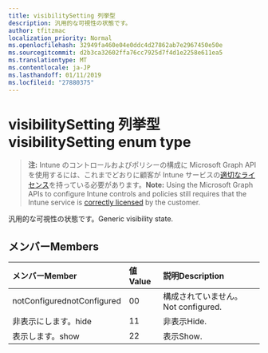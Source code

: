 ```yaml
---
title: visibilitySetting 列挙型
description: 汎用的な可視性の状態です。
author: tfitzmac
localization_priority: Normal
ms.openlocfilehash: 32949fa460e04e0ddc4d27862ab7e2967450e50e
ms.sourcegitcommit: d2b3ca32602ffa76cc7925d7f4d1e2258e611ea5
ms.translationtype: MT
ms.contentlocale: ja-JP
ms.lasthandoff: 01/11/2019
ms.locfileid: "27880375"
---
```

# <a name="visibilitysetting-enum-type"></a><span data-ttu-id="bab7b-103">visibilitySetting 列挙型</span><span class="sxs-lookup"><span data-stu-id="bab7b-103">visibilitySetting enum type</span></span>

> <span data-ttu-id="bab7b-104">**注:** Intune のコントロールおよびポリシーの構成に Microsoft Graph API を使用するには、これまでどおりに顧客が Intune サービスの[適切なライセンス](https://go.microsoft.com/fwlink/?linkid=839381)を持っている必要があります。</span><span class="sxs-lookup"><span data-stu-id="bab7b-104">**Note:** Using the Microsoft Graph APIs to configure Intune controls and policies still requires that the Intune service is [correctly licensed](https://go.microsoft.com/fwlink/?linkid=839381) by the customer.</span></span>

<span data-ttu-id="bab7b-105">汎用的な可視性の状態です。</span><span class="sxs-lookup"><span data-stu-id="bab7b-105">Generic visibility state.</span></span>
## <a name="members"></a><span data-ttu-id="bab7b-106">メンバー</span><span class="sxs-lookup"><span data-stu-id="bab7b-106">Members</span></span>
|<span data-ttu-id="bab7b-107">メンバー</span><span class="sxs-lookup"><span data-stu-id="bab7b-107">Member</span></span>|<span data-ttu-id="bab7b-108">値</span><span class="sxs-lookup"><span data-stu-id="bab7b-108">Value</span></span>|<span data-ttu-id="bab7b-109">説明</span><span class="sxs-lookup"><span data-stu-id="bab7b-109">Description</span></span>|
|:---|:---|:---|
|<span data-ttu-id="bab7b-110">notConfigured</span><span class="sxs-lookup"><span data-stu-id="bab7b-110">notConfigured</span></span>|<span data-ttu-id="bab7b-111">0</span><span class="sxs-lookup"><span data-stu-id="bab7b-111">0</span></span>|<span data-ttu-id="bab7b-112">構成されていません。</span><span class="sxs-lookup"><span data-stu-id="bab7b-112">Not configured.</span></span>|
|<span data-ttu-id="bab7b-113">非表示にします。</span><span class="sxs-lookup"><span data-stu-id="bab7b-113">hide</span></span>|<span data-ttu-id="bab7b-114">1</span><span class="sxs-lookup"><span data-stu-id="bab7b-114">1</span></span>|<span data-ttu-id="bab7b-115">非表示</span><span class="sxs-lookup"><span data-stu-id="bab7b-115">Hide.</span></span>|
|<span data-ttu-id="bab7b-116">表示します。</span><span class="sxs-lookup"><span data-stu-id="bab7b-116">show</span></span>|<span data-ttu-id="bab7b-117">2</span><span class="sxs-lookup"><span data-stu-id="bab7b-117">2</span></span>|<span data-ttu-id="bab7b-118">表示</span><span class="sxs-lookup"><span data-stu-id="bab7b-118">Show.</span></span>|



